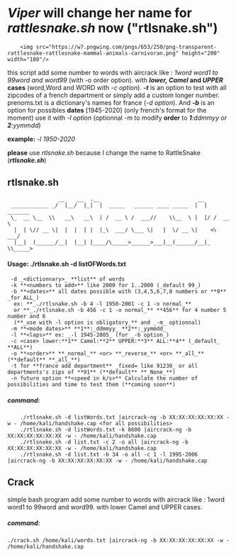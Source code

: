 # _Viper_ will change her name for _rattlesnake.sh_ now ("rtlsnake.sh")

        <img src="https://w7.pngwing.com/pngs/653/250/png-transparent-rattlesnake-rattlesnake-mammal-animals-carnivoran.png" height="200" width="180"/>
this script add some number to words with aircrack like : _1word word1 to 99word and word99_ (with -o order option).
with **_lower, Camel_ and _UPPER_ cases** (word,Word and WORD with _-c option_).
**_-t_** is an option to test with all zipcodes of a french department or simply add a custom longer number.
prenoms.txt is a dictionary's names for france (_-d option_).
And **_-b_** is an option for possibles **dates** [1945-2020] (only french's format for the moment) use it with _-l option_ 
(optionnal -m to modify **order** to _**1**:ddmmyy or **2**:yymmdd_)

**example:** -_l 1950-2020_

**please** use _rtlsnake.sh_ because I change the name to RattleSnake (**_rtlsnake.sh_**)
    
## rtlsnake.sh

                    __    __  .__                               __           
     ____________ _/  |__/  |_|  |  _____   ______ ____ _____  |  | _______  
     \_  __ \__  \\   __\   __\  | /  __ \ /  ___//    \\__  \ |  |/ /  __ \  
      |  | \// __ \|  |  |  | |  |_\  ___/ \___ \|   |  \/ __ \|    <\  ___/  
      |__|  (______/__|  |__| |____/\_____>______>___|__(______/__|_ \\_____>
      
  #### Usage: ./rtlsnake.sh -d listOFWords.txt <options>                                 
     -d _<dictionnary>_ **list** of words 
     -k **<numbers to add>** like 2000 for 1..2000 (_default 99_)
     -b **<dates>** all dates possible with (3,4,5,6,7,8 numbers or **9** _for ALL_) 
      ex: **_./rtlsnake.sh -b 4 -l 1950-2001 -c 1 -o normal_**
      or **_./rtlsnake.sh -b 456 -c 1 -o normal_** **456** for 4 number 5 number and 6 
      (**_use with -l option is obligatory_** and _-m_ optionnal)
     -m **<mode dates>** **1**:_ddmmyy_ **2**:_yymmdd_
     -l **<laps>** ex: _-l 1945-2005_ (for _-b option_)
     -c <case> lower:**1** Camel:**2** UPPER:**3** ALL:**4** (_default_ **ALL**)                                       
     -o **<order>** **_normal_** <or> **_reverse_** <or> **_all_** (**default** **_all_**)                                     
     -t for **france add department** _fixed= like 91230_ or all departments's zips of **91** (**default** **_None_**)
     -n future option **<speed in k/s>** Calculate the number of possibilities and time to test them (**coming soon**)
    
   ##### command:
        ./rtlsnake.sh -d listWords.txt |aircrack-ng -b XX:XX:XX:XX:XX:XX -w - /home/kali/handshake.cap <for all possibilities>
        ./rtlsnake.sh -d listWords.txt -k 8600 |aircrack-ng -b XX:XX:XX:XX:XX:XX -w - /home/kali/handshake.cap
        ./rtlsnake.sh -d list.txt -c 2 -o all |aircrack-ng -b XX:XX:XX:XX:XX:XX -w - /home/kali/handshake.cap
        ./rtlsnake.sh -d list.txt -b 34 -o all -c 1 -l 1995-2006 |aircrack-ng -b XX:XX:XX:XX:XX:XX -w - /home/kali/handshake.cap
        
## Crack
simple bash program add some number to words with aircrack like : 1word word1 to 99word and word99.
with lower Camel and UPPER cases.
##### command: 
    ./crack.sh /home/kali/words.txt |aircrack-ng -b XX:XX:XX:XX:XX:XX -w - /home/kali/handshake.cap

